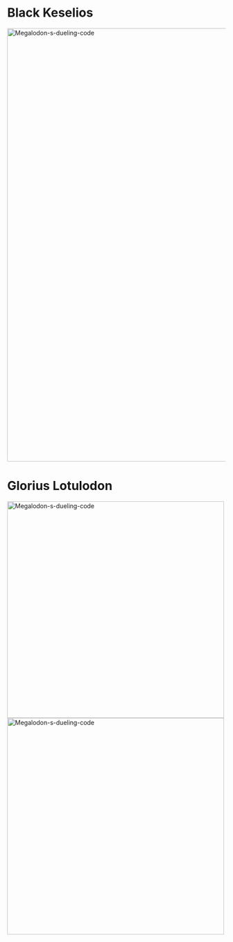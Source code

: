 # Black Keselios

<div align="left">
    <a><img src="https://media.discordapp.net/attachments/778662702662549537/1137732398642110484/Black_Keselios.png" width="1000" alt="Megalodon-s-dueling-code" /></a>
</div>

# Glorius Lotulodon

<div align="left">
    <a><img src="https://media.discordapp.net/attachments/778662702662549537/1081502329888571392/AXsyzKELDrSLAAAAAElFTkSuQmCC.png" width="500" alt="Megalodon-s-dueling-code" /></a>
    <a><img src="https://media.discordapp.net/attachments/778662702662549537/1081502330102501427/starblast-1677920608598.png" width="500" alt="Megalodon-s-dueling-code" /></a>
</div>

